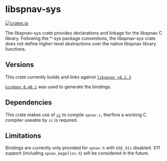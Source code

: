 
# libspnav-sys

[![crates.io](https://img.shields.io/crates/v/libspnav-sys.svg)](https://crates.io/crates/libspnav-sys)

The libspnav-sys crate provides declarations and linkage for the libspnav C
library. Following the *-sys package conventions, the libspnav-sys crate does
not define higher-level abstractions over the native libspnav library functions.

## Versions

This crate currently builds and links against [`libspnav v0.2.3`](https://github.com/FreeSpacenav/libspnav.git).

[`bindgen 0.48.1`](https://github.com/rust-lang/rust-bindgen) was used to generate the bindings.

## Dependencies

This crate makes use of [`cc`](https://github.com/alexcrichton/cc-rs) to compile `spnav.c`, therfore a working C compiler useable by `cc` is required.

## Limitations

Bindings are currently only provided for `spnav.h` with `USE_X11` disabled. X11
support (including `spnav_magellon.h`) will be considered in the future.
